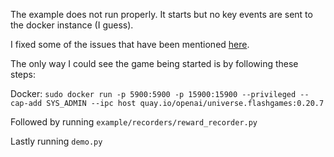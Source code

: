 The example does not run properly. It starts but no key events are sent to the docker instance (I guess).

I fixed some of the issues that have been mentioned [here](https://github.com/openai/universe/issues/6).

The only way I could see the game being started is by following these steps:

Docker:
``sudo docker run -p 5900:5900 -p 15900:15900 --privileged --cap-add SYS_ADMIN --ipc host quay.io/openai/universe.flashgames:0.20.7``

Followed by running ``example/recorders/reward_recorder.py``

Lastly running ``demo.py``
